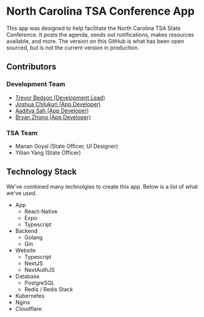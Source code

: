 # North Carolina TSA Conference App
This app was designed to help facilitate the North Carolina TSA State Conference. 
It posts the agenda, sends out notifications, makes resources available, and more. 
The version on this GitHub is what has been open sourced, but is not the current version in
production. 

## Contributors

### Development Team
- [Trevor Bedson (Development Lead)](https://bedson.tech)
- [Joshua Chilukuri (App Developer)](https://github.com/JoshuaChil)
- [Aaditya Sah (App Developer)](https://github.com/CodeWithAaditya)
- [Bryan Zhong (App Developer)](https://github.com/bryanz35)

### TSA Team
- Manan Goyal (State Officer, UI Designer)
- Yitian Yang (State Officer)

## Technology Stack
We've combined many technolgies to create this app. Below is a list of what we've used.
- App
    - React-Native
    - Expo
    - Typescript
- Backend
    - Golang
    - Gin
- Website
    - Typescript
    - NextJS
    - NextAuthJS
- Database
    - PostgreSQL
    - Redis / Redis Stack
- Kubernetes
- Nginx
- Cloudflare